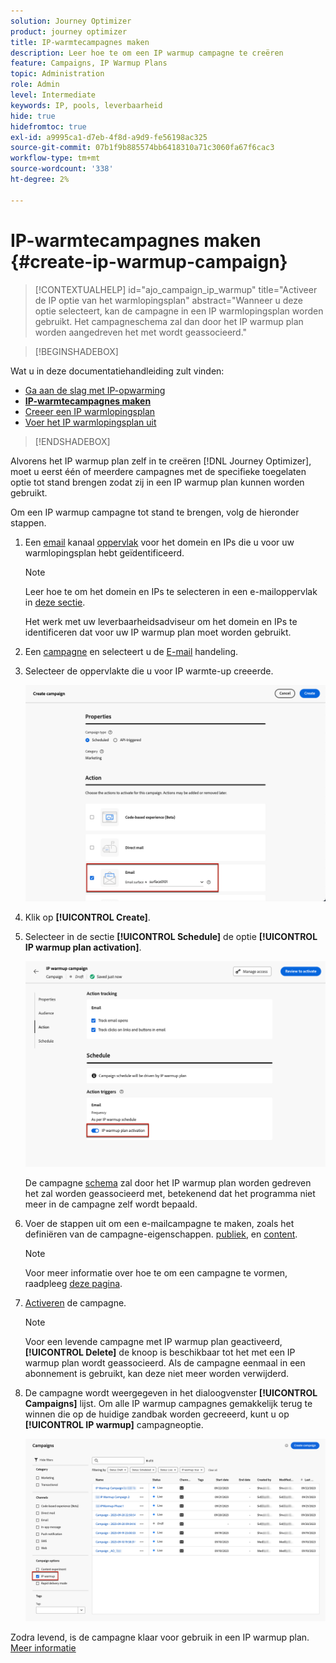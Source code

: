 ```yaml
---
solution: Journey Optimizer
product: journey optimizer
title: IP-warmtecampagnes maken
description: Leer hoe te om een IP warmup campagne te creëren
feature: Campaigns, IP Warmup Plans
topic: Administration
role: Admin
level: Intermediate
keywords: IP, pools, leverbaarheid
hide: true
hidefromtoc: true
exl-id: a9995ca1-d7eb-4f8d-a9d9-fe56198ac325
source-git-commit: 07b1f9b885574bb6418310a71c3060fa67f6cac3
workflow-type: tm+mt
source-wordcount: '338'
ht-degree: 2%

---
```


# IP-warmtecampagnes maken {#create-ip-warmup-campaign}

>[!CONTEXTUALHELP]
>id="ajo_campaign_ip_warmup"
>title="Activeer de IP optie van het warmlopingsplan"
>abstract="Wanneer u deze optie selecteert, kan de campagne in een IP warmlopingsplan worden gebruikt. Het campagneschema zal dan door het IP warmup plan worden aangedreven het met wordt geassocieerd."

>[!BEGINSHADEBOX]

Wat u in deze documentatiehandleiding zult vinden:

* [Ga aan de slag met IP-opwarming](ip-warmup-gs.md)
* **[IP-warmtecampagnes maken](ip-warmup-campaign.md)**
* [Creeer een IP warmlopingsplan](ip-warmup-plan.md)
* [Voer het IP warmlopingsplan uit](ip-warmup-execution.md)

>[!ENDSHADEBOX]

Alvorens het IP warmup plan zelf in te creëren [!DNL Journey Optimizer], moet u eerst één of meerdere campagnes met de specifieke toegelaten optie tot stand brengen zodat zij in een IP warmup plan kunnen worden gebruikt.

Om een IP warmup campagne tot stand te brengen, volg de hieronder stappen.

1. Een [email](../email/email-settings.md) kanaal [oppervlak](channel-surfaces.md) voor het domein en IPs die u voor uw warmlopingsplan hebt geïdentificeerd.

   >[!NOTE]
   >
   >Leer hoe te om het domein en IPs te selecteren in een e-mailoppervlak in [deze sectie](../email/email-settings.md#subdomains-and-ip-pools).
   >
   >Het werk met uw leverbaarheidsadviseur om het domein en IPs te identificeren dat voor uw IP warmup plan moet worden gebruikt.<!--TBC-->

1. Een [campagne](../campaigns/create-campaign.md) en selecteert u de [E-mail](../email/create-email.md#create-email-journey-campaign) handeling.

1. Selecteer de oppervlakte die u voor IP warmte-up creeerde.

   ![](assets/ip-warmup-campaign-surface.png)

   <!--You must use the same surface as the one that will be used for the asociated IP warmup plan. [Learn how to create an IP warmup plan](#create-ip-warmup-plan)-->

1. Klik op **[!UICONTROL Create]**.

1. Selecteer in de sectie **[!UICONTROL Schedule]** de optie **[!UICONTROL IP warmup plan activation]**.

   ![](assets/ip-warmup-campaign-plan-activation.png)

   De campagne [schema](../campaigns/create-campaign.md#schedule) zal door het IP warmup plan worden gedreven het zal worden geassocieerd met, betekenend dat het programma niet meer in de campagne zelf wordt bepaald.

1. Voer de stappen uit om een e-mailcampagne te maken, zoals het definiëren van de campagne-eigenschappen. [publiek](../audience/about-audiences.md)<!--best practices for IP warmup in terms of audience?-->, en [content](../email/get-started-email-design.md#key-steps).

   >[!NOTE]
   >
   >Voor meer informatie over hoe te om een campagne te vormen, raadpleeg [deze pagina](../campaigns/get-started-with-campaigns.md).

1. [Activeren](../campaigns/review-activate-campaign.md) de campagne.

   >[!NOTE]
   >
   >Voor een levende campagne met IP warmup plan geactiveerd, **[!UICONTROL Delete]** de knoop is beschikbaar tot het met een IP warmup plan wordt geassocieerd. Als de campagne eenmaal in een abonnement is gebruikt, kan deze niet meer worden verwijderd.

1. De campagne wordt weergegeven in het dialoogvenster **[!UICONTROL Campaigns]** lijst. Om alle IP warmup campagnes gemakkelijk terug te winnen die op de huidige zandbak worden gecreeerd, kunt u op **[!UICONTROL IP warmup]** campagneoptie.

   ![](assets/ip-warmup-campaign-filter.png)

Zodra levend, is de campagne klaar voor gebruik in een IP warmup plan. [Meer informatie](ip-warmup-plan.md)

<!--Any recommendations when defining an audience? i.e do you have to include all your database or a limited number or according to your Excel file?-->
